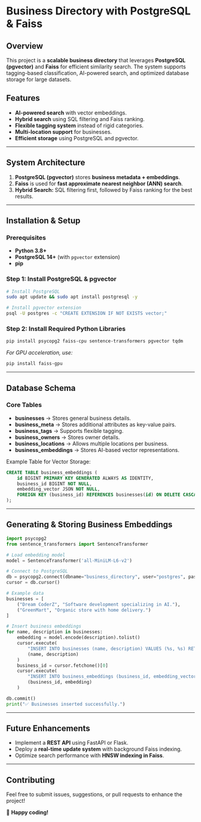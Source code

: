 # Business Directory with PostgreSQL & Faiss

## Overview
This project is a **scalable business directory** that leverages **PostgreSQL (pgvector)** and **Faiss** for efficient similarity search. The system supports tagging-based classification, AI-powered search, and optimized database storage for large datasets.

## Features
- **AI-powered search** with vector embeddings.
- **Hybrid search** using SQL filtering and Faiss ranking.
- **Flexible tagging system** instead of rigid categories.
- **Multi-location support** for businesses.
- **Efficient storage** using PostgreSQL and pgvector.

---

## System Architecture
1. **PostgreSQL (pgvector)** stores **business metadata + embeddings**.
2. **Faiss** is used for **fast approximate nearest neighbor (ANN) search**.
3. **Hybrid Search:** SQL filtering first, followed by Faiss ranking for the best results.

---

## Installation & Setup

### Prerequisites
- **Python 3.8+**
- **PostgreSQL 14+** (with `pgvector` extension)
- **pip**

### Step 1: Install PostgreSQL & pgvector
```bash
# Install PostgreSQL
sudo apt update && sudo apt install postgresql -y

# Install pgvector extension
psql -U postgres -c "CREATE EXTENSION IF NOT EXISTS vector;"
```

### Step 2: Install Required Python Libraries
```bash
pip install psycopg2 faiss-cpu sentence-transformers pgvector tqdm
```
_For GPU acceleration, use:_
```bash
pip install faiss-gpu
```

---

## Database Schema

### Core Tables
- **businesses** → Stores general business details.
- **business_meta** → Stores additional attributes as key-value pairs.
- **business_tags** → Supports flexible tagging.
- **business_owners** → Stores owner details.
- **business_locations** → Allows multiple locations per business.
- **business_embeddings** → Stores AI-based vector representations.

Example Table for Vector Storage:
```sql
CREATE TABLE business_embeddings (
    id BIGINT PRIMARY KEY GENERATED ALWAYS AS IDENTITY,
    business_id BIGINT NOT NULL,
    embedding_vector JSON NOT NULL,
    FOREIGN KEY (business_id) REFERENCES businesses(id) ON DELETE CASCADE
);
```

---

## Generating & Storing Business Embeddings
```python
import psycopg2
from sentence_transformers import SentenceTransformer

# Load embedding model
model = SentenceTransformer('all-MiniLM-L6-v2')

# Connect to PostgreSQL
db = psycopg2.connect(dbname="business_directory", user="postgres", password="your_password")
cursor = db.cursor()

# Example data
businesses = [
    ("Dream CoderZ", "Software development specializing in AI."),
    ("GreenMart", "Organic store with home delivery.")
]

# Insert business embeddings
for name, description in businesses:
    embedding = model.encode(description).tolist()
    cursor.execute(
        "INSERT INTO businesses (name, description) VALUES (%s, %s) RETURNING id",
        (name, description)
    )
    business_id = cursor.fetchone()[0]
    cursor.execute(
        "INSERT INTO business_embeddings (business_id, embedding_vector) VALUES (%s, %s)",
        (business_id, embedding)
    )

db.commit()
print("✅ Businesses inserted successfully.")
```

---

## Future Enhancements
- Implement a **REST API** using FastAPI or Flask.
- Deploy a **real-time update system** with background Faiss indexing.
- Optimize search performance with **HNSW indexing in Faiss**.

---

## Contributing
Feel free to submit issues, suggestions, or pull requests to enhance the project!

🚀 **Happy coding!**

